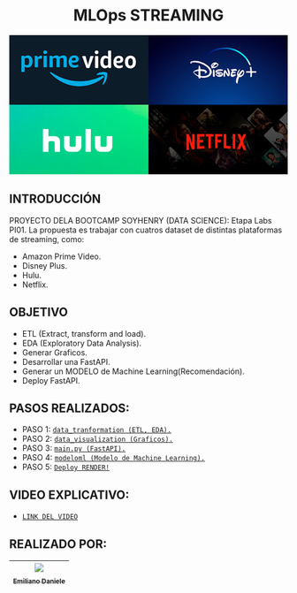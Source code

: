 # <h1 align=center>**MLOps STREAMING**</h1>
<p align=center><img src=./src/platform.png><p>


## INTRODUCCIÓN

PROYECTO DELA BOOTCAMP SOYHENRY (DATA SCIENCE): Etapa Labs PI01.
La propuesta es trabajar con cuatros dataset de distintas plataformas de streaming, como:

- Amazon Prime Video.
- Disney Plus.
- Hulu.
- Netflix.


## OBJETIVO

- ETL (Extract, transform and load).
- EDA (Exploratory Data Analysis).
- Generar Graficos.
- Desarrollar una FastAPI.
- Generar un MODELO de Machine Learning(Recomendación).
- Deploy FastAPI.


## PASOS REALIZADOS:

- PASO 1: [`data_tranformation (ETL, EDA).`](https://github.com/emilianod98/MLOpsStreaming/blob/main/data_transformation.ipynb)
- PASO 2: [`data_visualization (Graficos).`](https://github.com/emilianod98/MLOpsStreaming/blob/main/data_visualization.ipynb)
- PASO 3: [`main.py (FastAPI).`](https://github.com/emilianod98/MLOpsStreaming/blob/main/main.py)
- PASO 4: [`modeloml (Modelo de Machine Learning).`](https://github.com/emilianod98/MLOpsStreaming/blob/main/modelml.ipynb)
- PASO 5: [`Deploy RENDER!`](https://streaming-api-fxeq.onrender.com/docs)


## VIDEO EXPLICATIVO:

- [`LINK DEL VIDEO`](https://www.youtube.com/watch?v=cBLjF2p6v-I&ab_channel=EmilianoDaniele)


## REALIZADO POR:
| [<img src="https://avatars.githubusercontent.com/u/114674598?v=4" width=115><br><sub>Emiliano Daniele</sub>](https://github.com/emilianod98) |
| :---: |
